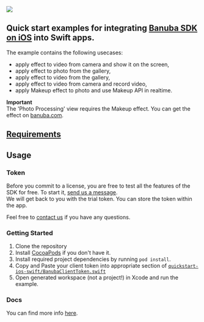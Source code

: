 [![](https://www.banuba.com/hubfs/Banuba_November2018/Images/Banuba%20SDK.png)](https://docs.banuba.com/face-ar-sdk-v1/ios/ios_getting_started)

## Quick start examples for integrating [Banuba SDK on iOS](https://docs.banuba.com/face-ar-sdk-v1/ios/ios_getting_started) into Swift apps.  
The example contains the following usecases:   
- apply effect to video from camera and show it on the screen,  
- apply effect to photo from the gallery,  
- apply effect to video from the gallery,  
- apply effect to video from camera and record video,
- apply Makeup effect to photo and use Makeup API in realtime.    
  
**Important**  
The 'Photo Processing' view requires the Makeup effect. You can get the effect on [banuba.com](https://docs.banuba.com/face-ar-sdk-v1/overview/demo_face_filters).


## [Requirements](https://docs.banuba.com/face-ar-sdk-v1/overview/system_requirements)

## Usage
### Token
Before you commit to a license, you are free to test all the features of the SDK for free. To start it, [send us a message](https://www.banuba.com/facear-sdk/face-filters#form).  
We will get back to you with the trial token.
You can store the token within the app.  

Feel free to [contact us](https://www.banuba.com/facear-sdk/face-filters#form) if you have any questions.

### Getting Started

1. Clone the repository
2. Install [CocoaPods](https://guides.cocoapods.org/using/getting-started.html) if you don't have it.
3. Install required project dependencies by running `pod install`.
4. Copy and Paste your client token into appropriate section of [`quickstart-ios-swift/BanubaClientToken.swift`](quickstart-ios-swift/BanubaClientToken.swift)
5. Open generated workspace (not a project!) in Xcode and run the example.

### Docs
You can find more info [here](https://docs.banuba.com/face-ar-sdk-v1/ios/ios_overview).